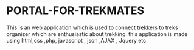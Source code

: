 # PORTAL-FOR-TREKMATES
This is an web application which is used to connect trekkers to treks organizer which are enthusiastic about trekking. this application is made using html,css ,php, javascript , json ,AJAX , Jquery etc
